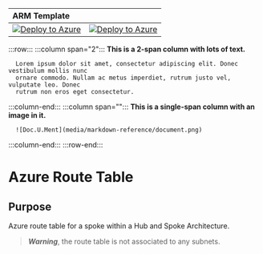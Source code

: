 | ARM Template |  |
|:--------------|:--------------|
| [![Deploy to Azure](https://aka.ms/deploytoazurebutton)](https://portal.azure.com/#create/Microsoft.Template/uri/https%3A%2F%2Fraw.githubusercontent.com%2Fjameswassinger%2FAzure%2Fmain%2FTemplates%2FSpokeRouteTable%2Ftemplate.json)  | [![Deploy to Azure](https://aka.ms/deploytoazuregovbutton)](https://portal.azure.com/#create/Microsoft.Template/uri/https%3A%2F%2Fraw.githubusercontent.com%2Fjameswassinger%2FAzure%2Fmain%2FTemplates%2FSpokeRouteTable%2Ftemplate.json)|

:::row:::
   :::column span="2":::
      **This is a 2-span column with lots of text.**

      Lorem ipsum dolor sit amet, consectetur adipiscing elit. Donec vestibulum mollis nunc
      ornare commodo. Nullam ac metus imperdiet, rutrum justo vel, vulputate leo. Donec
      rutrum non eros eget consectetur.
   :::column-end:::
   :::column span="":::
      **This is a single-span column with an image in it.**

      ![Doc.U.Ment](media/markdown-reference/document.png)
   :::column-end:::
:::row-end:::

# Azure Route Table

## Purpose
Azure route table for a spoke within a Hub and Spoke Architecture.

> ***Warning***, the route table is not associated to any subnets. 
